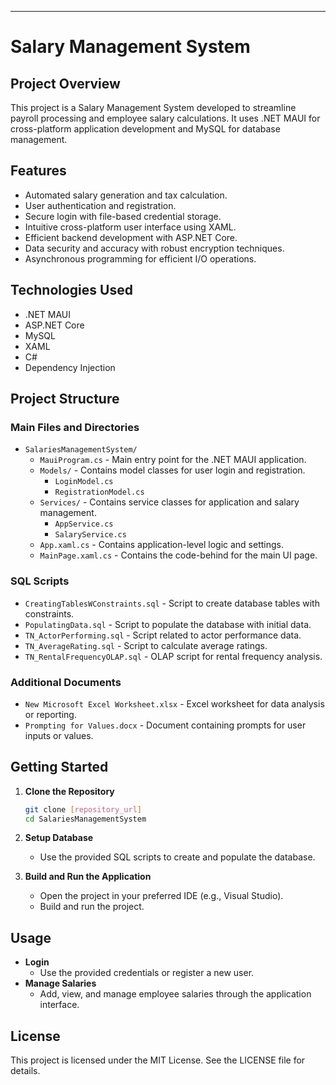 ---
# Salary Management System

## Project Overview

This project is a Salary Management System developed to streamline payroll processing and employee salary calculations. It uses .NET MAUI for cross-platform application development and MySQL for database management.

## Features

- Automated salary generation and tax calculation.
- User authentication and registration.
- Secure login with file-based credential storage.
- Intuitive cross-platform user interface using XAML.
- Efficient backend development with ASP.NET Core.
- Data security and accuracy with robust encryption techniques.
- Asynchronous programming for efficient I/O operations.

## Technologies Used

- .NET MAUI
- ASP.NET Core
- MySQL
- XAML
- C#
- Dependency Injection

## Project Structure

### Main Files and Directories

- `SalariesManagementSystem/`
  - `MauiProgram.cs` - Main entry point for the .NET MAUI application.
  - `Models/` - Contains model classes for user login and registration.
    - `LoginModel.cs`
    - `RegistrationModel.cs`
  - `Services/` - Contains service classes for application and salary management.
    - `AppService.cs`
    - `SalaryService.cs`
  - `App.xaml.cs` - Contains application-level logic and settings.
  - `MainPage.xaml.cs` - Contains the code-behind for the main UI page.

### SQL Scripts

- `CreatingTablesWConstraints.sql` - Script to create database tables with constraints.
- `PopulatingData.sql` - Script to populate the database with initial data.
- `TN_ActorPerforming.sql` - Script related to actor performance data.
- `TN_AverageRating.sql` - Script to calculate average ratings.
- `TN_RentalFrequencyOLAP.sql` - OLAP script for rental frequency analysis.

### Additional Documents

- `New Microsoft Excel Worksheet.xlsx` - Excel worksheet for data analysis or reporting.
- `Prompting for Values.docx` - Document containing prompts for user inputs or values.

## Getting Started

1. **Clone the Repository**
   ```bash
   git clone [repository_url]
   cd SalariesManagementSystem
   ```

2. **Setup Database**
   - Use the provided SQL scripts to create and populate the database.

3. **Build and Run the Application**
   - Open the project in your preferred IDE (e.g., Visual Studio).
   - Build and run the project.

## Usage

- **Login**
  - Use the provided credentials or register a new user.
- **Manage Salaries**
  - Add, view, and manage employee salaries through the application interface.

## License

This project is licensed under the MIT License. See the LICENSE file for details.
